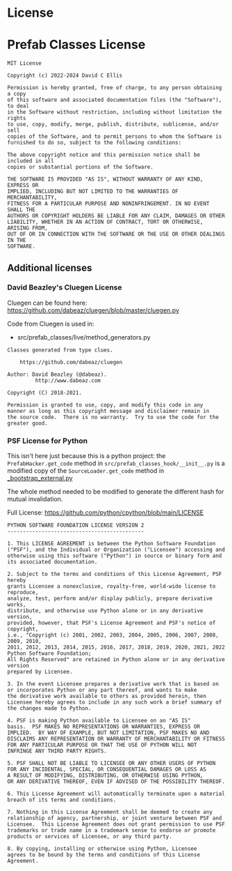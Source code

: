 # License #
# Prefab Classes License #

```
MIT License

Copyright (c) 2022-2024 David C Ellis

Permission is hereby granted, free of charge, to any person obtaining a copy
of this software and associated documentation files (the "Software"), to deal
in the Software without restriction, including without limitation the rights
to use, copy, modify, merge, publish, distribute, sublicense, and/or sell
copies of the Software, and to permit persons to whom the Software is
furnished to do so, subject to the following conditions:

The above copyright notice and this permission notice shall be included in all
copies or substantial portions of the Software.

THE SOFTWARE IS PROVIDED "AS IS", WITHOUT WARRANTY OF ANY KIND, EXPRESS OR
IMPLIED, INCLUDING BUT NOT LIMITED TO THE WARRANTIES OF MERCHANTABILITY,
FITNESS FOR A PARTICULAR PURPOSE AND NONINFRINGEMENT. IN NO EVENT SHALL THE
AUTHORS OR COPYRIGHT HOLDERS BE LIABLE FOR ANY CLAIM, DAMAGES OR OTHER
LIABILITY, WHETHER IN AN ACTION OF CONTRACT, TORT OR OTHERWISE, ARISING FROM,
OUT OF OR IN CONNECTION WITH THE SOFTWARE OR THE USE OR OTHER DEALINGS IN THE
SOFTWARE.
```


## Additional licenses ##


### David Beazley's Cluegen License ###

Cluegen can be found here: https://github.com/dabeaz/cluegen/blob/master/cluegen.py

Code from Cluegen is used in:

* src/prefab_classes/live/method_generators.py

```
Classes generated from type clues.

    https://github.com/dabeaz/cluegen

Author: David Beazley (@dabeaz).
         http://www.dabeaz.com

Copyright (C) 2018-2021.

Permission is granted to use, copy, and modify this code in any
manner as long as this copyright message and disclaimer remain in
the source code.  There is no warranty.  Try to use the code for the
greater good.
```


### PSF License for Python ###

This isn't here just because this is a python project:
the `PrefabHacker.get_code` method in `src/prefab_classes_hook/__init__.py`
is a modified copy of the `SourceLoader.get_code` method in
[_bootstrap_external.py](https://github.com/python/cpython/blob/85dd6cb6df996b1197266d1a50ecc9187a91e481/Lib/importlib/_bootstrap_external.py#L1074)

The whole method needed to be modified to generate the different hash for mutual
invalidation.

Full License: https://github.com/python/cpython/blob/main/LICENSE

```
PYTHON SOFTWARE FOUNDATION LICENSE VERSION 2
--------------------------------------------

1. This LICENSE AGREEMENT is between the Python Software Foundation
("PSF"), and the Individual or Organization ("Licensee") accessing and
otherwise using this software ("Python") in source or binary form and
its associated documentation.

2. Subject to the terms and conditions of this License Agreement, PSF hereby
grants Licensee a nonexclusive, royalty-free, world-wide license to reproduce,
analyze, test, perform and/or display publicly, prepare derivative works,
distribute, and otherwise use Python alone or in any derivative version,
provided, however, that PSF's License Agreement and PSF's notice of copyright,
i.e., "Copyright (c) 2001, 2002, 2003, 2004, 2005, 2006, 2007, 2008, 2009, 2010,
2011, 2012, 2013, 2014, 2015, 2016, 2017, 2018, 2019, 2020, 2021, 2022 Python Software Foundation;
All Rights Reserved" are retained in Python alone or in any derivative version
prepared by Licensee.

3. In the event Licensee prepares a derivative work that is based on
or incorporates Python or any part thereof, and wants to make
the derivative work available to others as provided herein, then
Licensee hereby agrees to include in any such work a brief summary of
the changes made to Python.

4. PSF is making Python available to Licensee on an "AS IS"
basis.  PSF MAKES NO REPRESENTATIONS OR WARRANTIES, EXPRESS OR
IMPLIED.  BY WAY OF EXAMPLE, BUT NOT LIMITATION, PSF MAKES NO AND
DISCLAIMS ANY REPRESENTATION OR WARRANTY OF MERCHANTABILITY OR FITNESS
FOR ANY PARTICULAR PURPOSE OR THAT THE USE OF PYTHON WILL NOT
INFRINGE ANY THIRD PARTY RIGHTS.

5. PSF SHALL NOT BE LIABLE TO LICENSEE OR ANY OTHER USERS OF PYTHON
FOR ANY INCIDENTAL, SPECIAL, OR CONSEQUENTIAL DAMAGES OR LOSS AS
A RESULT OF MODIFYING, DISTRIBUTING, OR OTHERWISE USING PYTHON,
OR ANY DERIVATIVE THEREOF, EVEN IF ADVISED OF THE POSSIBILITY THEREOF.

6. This License Agreement will automatically terminate upon a material
breach of its terms and conditions.

7. Nothing in this License Agreement shall be deemed to create any
relationship of agency, partnership, or joint venture between PSF and
Licensee.  This License Agreement does not grant permission to use PSF
trademarks or trade name in a trademark sense to endorse or promote
products or services of Licensee, or any third party.

8. By copying, installing or otherwise using Python, Licensee
agrees to be bound by the terms and conditions of this License
Agreement.
```
